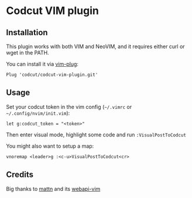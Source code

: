# Codcut VIM plugin

## Installation

This plugin works with both VIM and NeoVIM, and it requires either curl or wget in the PATH.

You can install it via [vim-plug](https://github.com/junegunn/vim-plug):

```vim
Plug 'codcut/codcut-vim-plugin.git'
```

## Usage

Set your codcut token in the vim config (`~/.vimrc` or `~/.config/nvim/init.vim`):

```vim
let g:codcut_token = "<token>"
```

Then enter visual mode, highlight some code and run `:VisualPostToCodcut`

You might also want to setup a map:

```vim
vnoremap <leader>g :<c-u>VisualPostToCodcut<cr>
```

## Credits

Big thanks to [mattn](https://github.com/mattn) and its [webapi-vim](https://github.com/mattn/webapi-vim)
